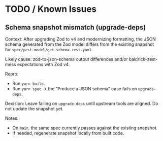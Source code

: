 # TODO / Known Issues

## Schema snapshot mismatch (upgrade-deps)

Context: After upgrading Zod to v4 and modernizing formatting, the JSON
schema generated from the Zod model differs from the existing snapshot for
`spec/pest-model/get-schema.zest.yaml`.

Likely cause: zod-to-json-schema output differences and/or
baldrick-zest-mess expectations with Zod v4.

Repro:

- Run `yarn build`.
- Run `yarn spec` → the “Produce a JSON schema” case fails on `upgrade-deps`.

Decision: Leave failing on `upgrade-deps` until upstream tools are aligned.
Do not update the snapshot yet.

Notes:

- On `main`, the same spec currently passes against the existing snapshot.
- If needed, regenerate snapshot locally from built code.
